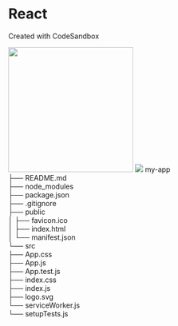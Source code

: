 # React

Created with CodeSandbox

<img src="https://camo.githubusercontent.com/5ebc638bb3e5113c5a87a5462197c35f40f7185ea9940e7723846b6e403f8a6b/68747470733a2f2f6372656174652d72656163742d6170702e6465762f696d672f6c6f676f2e737667" height=250px width=250px>

<img src="https://cdn.jsdelivr.net/gh/facebook/create-react-app@27b42ac7efa018f2541153ab30d63180f5fa39e0/screencast.svg">
my-app<br>
├── README.md <br>
├── node_modules <br>
├── package.json <br>
├── .gitignore <br>
├── public <br>
│ ├── favicon.ico <br>
│ ├── index.html <br>
│ └── manifest.json <br>
└── src <br>
├── App.css <br>
├── App.js <br>
├── App.test.js <br>
├── index.css <br>
├── index.js <br>
├── logo.svg <br>
└── serviceWorker.js <br>
└── setupTests.js <br>
